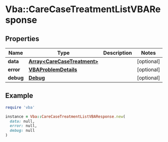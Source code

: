 # Vba::CareCaseTreatmentListVBAResponse

## Properties

| Name | Type | Description | Notes |
| ---- | ---- | ----------- | ----- |
| **data** | [**Array&lt;CareCaseTreatment&gt;**](CareCaseTreatment.md) |  | [optional] |
| **error** | [**VBAProblemDetails**](VBAProblemDetails.md) |  | [optional] |
| **debug** | [**Debug**](Debug.md) |  | [optional] |

## Example

```ruby
require 'vba'

instance = Vba::CareCaseTreatmentListVBAResponse.new(
  data: null,
  error: null,
  debug: null
)
```

